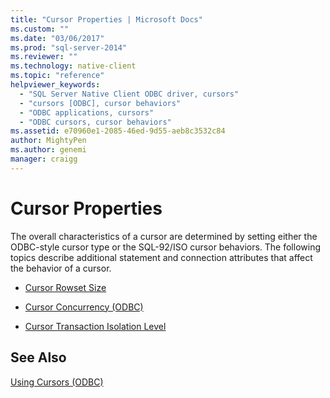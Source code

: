 ```yaml
---
title: "Cursor Properties | Microsoft Docs"
ms.custom: ""
ms.date: "03/06/2017"
ms.prod: "sql-server-2014"
ms.reviewer: ""
ms.technology: native-client
ms.topic: "reference"
helpviewer_keywords: 
  - "SQL Server Native Client ODBC driver, cursors"
  - "cursors [ODBC], cursor behaviors"
  - "ODBC applications, cursors"
  - "ODBC cursors, cursor behaviors"
ms.assetid: e70960e1-2085-46ed-9d55-aeb8c3532c84
author: MightyPen
ms.author: genemi
manager: craigg
---
```

# Cursor Properties
  The overall characteristics of a cursor are determined by setting either the ODBC-style cursor type or the SQL-92/ISO cursor behaviors. The following topics describe additional statement and connection attributes that affect the behavior of a cursor.  
  
-   [Cursor Rowset Size](cursor-rowset-size.md)  
  
-   [Cursor Concurrency &#40;ODBC&#41;](cursor-concurrency-odbc.md)  
  
-   [Cursor Transaction Isolation Level](cursor-transaction-isolation-level.md)  
  
## See Also  
 [Using Cursors &#40;ODBC&#41;](../using-cursors-odbc.md)  
  
  
